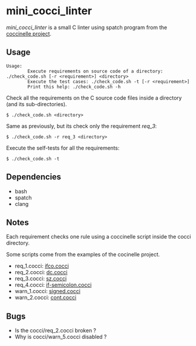 # mini_cocci_linter
*mini_cocci_linter* is a small C linter using spatch program from the [coccinelle project](https://github.com/coccinelle/coccinelle).

## Usage

```console
Usage:
        Execute requirements on source code of a directory: ./check_code.sh [-r <requirement>] <directory>
        Execute the test cases: ./check_code.sh -t [-r <requirement>]
        Print this help: ./check_code.sh -h
```

Check all the requirements on the C source code files inside a directory (and its sub-directories).

```console
$ ./check_code.sh <directory>
```

Same as previously, but its check only the requirement *req_3*:

```console
$ ./check_code.sh -r req_3 <directory>
```

Execute the self-tests for all the requirements:

```console
$ ./check_code.sh -t
```

## Dependencies

* bash
* spatch
* clang

## Notes

Each requirement checks one rule using a coccinelle script inside the cocci
directory.

Some scripts come from the examples of the cocinelle project.
* req_1.cocci: [ifco.cocci](https://github.com/coccinelle/coccinellery/tree/master/ifcol/ifcol.cocci)
* req_2.cocci: [dc.cocci](https://github.com/coccinelle/coccinellery/blob/master/double_call/dc.cocci)
* req_3.cocci: [sz.cocci](https://github.com/coccinelle/coccinellery/blob/master/sz/sz.cocci)
* req_4.cocci: [if-semicolon.cocci](https://github.com/coccinelle/coccinellery/blob/master/if-semicolon/if-semicolon.cocci)
* warn_1.cocci: [signed.cocci](https://github.com/coccinelle/coccinellery/blob/master/signed/signed.cocci)
* warn_2.cocci: [cont.cocci](https://github.com/coccinelle/coccinellery/blob/master/drop_continue/cont.cocci)

## Bugs

* Is the cocci/req_2.cocci broken ?
* Why is cocci/warn_5.cocci disabled ?
